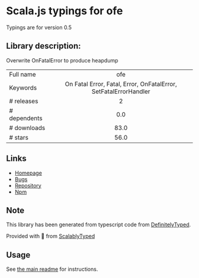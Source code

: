 
# Scala.js typings for ofe

Typings are for version 0.5

## Library description:
Overwrite OnFatalError to produce heapdump

|                    |                 |
| ------------------ | :-------------: |
| Full name          | ofe |
| Keywords           | On Fatal Error, Fatal, Error, OnFatalError, SetFatalErrorHandler |
| # releases         | 2 |
| # dependents       | 0.0 |
| # downloads        | 83.0 |
| # stars            | 56.0 |

## Links
- [Homepage](https://github.com/trevnorris/node-ofe)
- [Bugs](https://github.com/trevnorris/node-ofe/issues)
- [Repository](https://github.com/trevnorris/node-ofe)
- [Npm](https://www.npmjs.com/package/ofe)
    


## Note
This library has been generated from typescript code from [DefinitelyTyped](https://definitelytyped.org).

Provided with :purple_heart: from [ScalablyTyped](https://github.com/oyvindberg/ScalablyTyped)

## Usage
See [the main readme](../../readme.md) for instructions.


